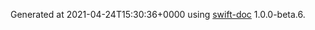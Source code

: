 Generated at 2021-04-24T15:30:36+0000 using [swift-doc](https://github.com/SwiftDocOrg/swift-doc) 1.0.0-beta.6.
